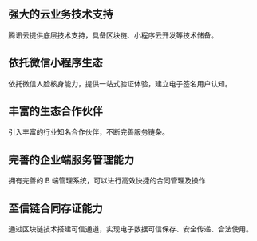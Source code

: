 ## 强大的云业务技术支持
腾讯云提供底层技术支持，具备区块链、小程序云开发等技术储备。

## 依托微信小程序生态
依托微信人脸核身能力，提供一站式验证体验，建立电子签名用户认知。

## 丰富的生态合作伙伴
引入丰富的行业知名合作伙伴，不断完善服务链条。

## 完善的企业端服务管理能力
拥有完善的 B 端管理系统，可以进行高效快捷的合同管理及操作

## 至信链合同存证能力
通过区块链技术搭建可信通道，实现电子数据可信保存、安全传递、合法使用。
